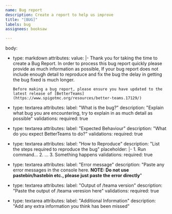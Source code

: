 ```yaml
---
name: Bug report
description: Create a report to help us improve
title: "[BUG]"
labels: bug
assignees: booksaw

---
```

body:
- type: markdown
  attributes:
    value: |-
      Thank you for taking the time to create a Bug Report. 
      In order to process this bug report quickly please provide as much information as possible,
      If your bug report does not include enough detail to reproduce and fix the bug the delay in getting the bug fixed is much longer. 
      
      Before making a bug report, please ensure you have updated to the latest release of [BetterTeams](https://www.spigotmc.org/resources/better-teams.17129/)
 - type: textarea
   attributes:
     label: "What is the bug?"
     description: "Explain what bug you are encountering, try to explain in as much detail as possible"
  validations:
    required: true
 - type: textarea
   attributes:
     label: "Expected Behaviour"
     description: "What do you expect BetterTeams to do?"
   validations:
     required: true
 - type: textarea
   attributes: 
     label: "How to Reproduce"
     description: "List the steps required to reproduce the bug"
     placeholder: |-
       1. Run command...
       2. ...
       3. Something happens
     validations:
       required: true
- type: textarea
  attributes: 
    label: "Error message"
    description: "Paste any error messages in the console here. **NOTE: Do not use pastebin/hastebin etc., please just paste the error directly**"
- type: textarea
  attributes: 
    label: "Output of /teama version" 
    description: "Paste the output of /teama veresion here"
  validations:
    required: true
- type: textarea
  attributes:
    label: "Additional Information"
    description: "Add any extra information you think has been missed" 
 
